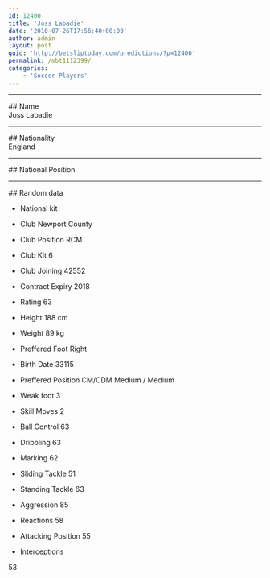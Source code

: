```yaml
---
id: 12400
title: 'Joss Labadie'
date: '2010-07-26T17:56:40+00:00'
author: admin
layout: post
guid: 'http://betsliptoday.com/predictions/?p=12400'
permalink: /mbt1112399/
categories:
    - 'Soccer Players'
---
```


- - - - - -

\## Name  
 Joss Labadie

- - - - - -

\## Nationality  
 England

- - - - - -

\## National Position

- - - - - -

\## Random data

- National kit
- Club
 Newport County

- Club Position
 RCM

- Club Kit
 6

- Club Joining
 42552

- Contract Expiry
 2018

- Rating
 63

- Height
 188 cm

- Weight
 89 kg

- Preffered Foot
 Right

- Birth Date
 33115

- Preffered Position
 CM/CDM Medium / Medium

- Weak foot
 3

- Skill Moves
 2

- Ball Control
 63

- Dribbling
 63

- Marking
 62

- Sliding Tackle
 51

- Standing Tackle
 63

- Aggression
 85

- Reactions
 58

- Attacking Position
 55

- Interceptions

 53